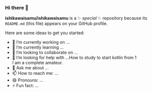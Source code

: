 ### Hi there 👋


**ishikawaisamu/ishikawaisamu** is a ✨ _special_ ✨ repository because its `README.md` (this file) appears on your GitHub profile.

Here are some ideas to get you started:

- 🔭 I’m currently working on ...
- 🌱 I’m currently learning ...
- 👯 I’m looking to collaborate on ...
- 🤔 I’m looking for help with ...How to study to start kotlin from 1  
I am a complete amateur.
- 💬 Ask me about ...
- 📫 How to reach me: ...
- 😄 Pronouns: ...
- ⚡ Fun fact: ...

